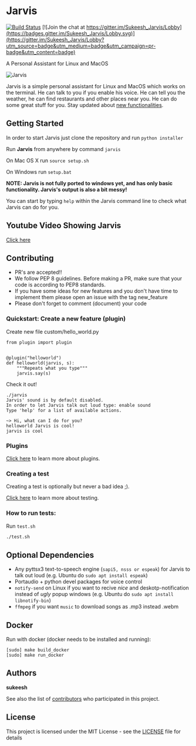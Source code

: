 # Jarvis

[![Build Status](https://travis-ci.org/sukeesh/Jarvis.svg?branch=master)](https://travis-ci.org/sukeesh/Jarvis) [![Join the chat at https://gitter.im/Sukeesh_Jarvis/Lobby](https://badges.gitter.im/Sukeesh_Jarvis/Lobby.svg)](https://gitter.im/Sukeesh_Jarvis/Lobby?utm_source=badge&utm_medium=badge&utm_campaign=pr-badge&utm_content=badge)

A Personal Assistant for Linux and MacOS

![Jarvis](http://i.imgur.com/xZ8x9ES.jpg)

Jarvis is a simple personal assistant for Linux and MacOS which works on the terminal. He can talk to you if you enable his voice. He can tell you the weather, he can find restaurants and other places near you. He can do some great stuff for you. Stay updated about [new functionalities](NEW_FUNCTIONALITIES.md).

## Getting Started

In order to start Jarvis just clone the repository and run `python installer`

Run **Jarvis** from anywhere by command `jarvis`

On Mac OS X run `source setup.sh`

On Windows run `setup.bat`

**NOTE: Jarvis is not fully ported to windows yet, and has only basic functionality. Jarvis's output is also a bit messy!**

You can start by typing `help` within the Jarvis command line to check what Jarvis can do for you.


## Youtube Video Showing Jarvis

[Click here](https://www.youtube.com/watch?v=PR-nxqmG3V8)

## Contributing

- PR's are accepted!!
- We follow PEP 8 guidelines. Before making a PR, make sure that your code is according to PEP8 standards.
- If you have some ideas for new features and you don't have time to implement them please open an issue with the tag new_feature
- Please don't forget to comment (document) your code



### Quickstart: Create a new feature (plugin)

Create new file custom/hello_world.py

```
from plugin import plugin


@plugin("helloworld")
def helloworld(jarvis, s):
    """Repeats what you type"""
    jarvis.say(s)
```

Check it out!
```
./jarvis
Jarvis' sound is by default disabled.
In order to let Jarvis talk out loud type: enable sound
Type 'help' for a list of available actions.

~> Hi, what can I do for you?
helloworld Jarvis is cool!
jarvis is cool
```

### Plugins

[Click here](doc/PLUGINS.md) to learn more about plugins.

### Creating a test

Creating a test is optionally but never a bad idea ;).

[Click here](doc/TESTING.md) to learn more about testing.

### How to run tests:

 Run `test.sh`
 ```bash
 ./test.sh
 ```
## Optional Dependencies

- Any pyttsx3 text-to-speech engine (``sapi5, nsss or espeak``) for Jarvis to talk out loud (e.g. Ubuntu do ``sudo apt install espeak``)
- Portaudio + python devel packages for voice control
- ``notify-send`` on Linux if you want to recive *nice* and deskotp-notification instead of *ugly* popup windows (e.g. Ubuntu do ``sudo apt install libnotify-bin``)
- ``ffmpeg`` if you want ``music`` to download songs as .mp3 instead .webm

## Docker

Run with docker (docker needs to be installed and running):

```
[sudo] make build_docker
[sudo] make run_docker
```

## Authors

 **sukeesh**

See also the list of [contributors](https://github.com/sukeesh/Jarvis/graphs/contributors) who participated in this project.

## License

This project is licensed under the MIT License - see the [LICENSE](LICENSE) file for details

